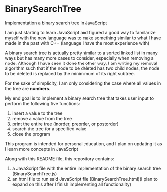 # BinarySearchTree
Implementation a binary search tree in JavaScript

I am just starting to learn JavaScript and figured a good way to familarize myself with the new language was to make something similar to what I have made in the past with C++ (language I have the most experience with)

A binary search tree is actually pretty similar to a sorted linked list in many ways but has many more cases to consider, especially when removing a node. Although I have seen it done the other way, I am writing my removal algorithm such that if the node to be deleted has two child nodes, the node to be deleted is replaced by the minimimum of its right subtree.

For the sake of simplicity, I am only considering the case where all values in the tree are **numbers**.

My end goal is to implement a binary search tree that takes user input to perform the following five functions:
  1. insert a value to the tree
  2. remove a value from the tree
  3. print the entire tree (inorder, preorder, or postorder)
  4. search the tree for a specified value
  5. close the program

This program is intended for personal education, and I plan on updating it as I learn more concepts in JavaScript


Along with this README file, this repository contains:
  1. a JavaScript file with the entire implementation of the binary search tree (BinarySearchTree.js)
  2. an html file to run said JavaScript file (BinarySearchTree.html)(I plan to expand on this after I finish implementing all functionality)
